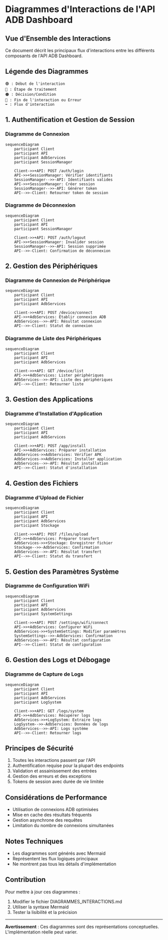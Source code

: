 # Diagrammes d'Interactions de l'API ADB Dashboard

## Vue d'Ensemble des Interactions

Ce document décrit les principaux flux d'interactions entre les différents composants de l'API ADB Dashboard.

## Légende des Diagrammes

```
🟢 : Début de l'interaction
🔵 : Étape de traitement
🟠 : Décision/Condition
🔴 : Fin de l'interaction ou Erreur
➡️ : Flux d'interaction
```

## 1. Authentification et Gestion de Session

### Diagramme de Connexion

```mermaid
sequenceDiagram
    participant Client
    participant API
    participant AdbServices
    participant SessionManager

    Client->>+API: POST /auth/login
    API->>+SessionManager: Vérifier identifiants
    SessionManager-->>-API: Identifiants valides
    API->>+SessionManager: Créer session
    SessionManager-->>-API: Générer token
    API-->>-Client: Retourner token de session
```

### Diagramme de Déconnexion

```mermaid
sequenceDiagram
    participant Client
    participant API
    participant SessionManager

    Client->>+API: POST /auth/logout
    API->>+SessionManager: Invalider session
    SessionManager-->>-API: Session supprimée
    API-->>-Client: Confirmation de déconnexion
```

## 2. Gestion des Périphériques

### Diagramme de Connexion de Périphérique

```mermaid
sequenceDiagram
    participant Client
    participant API
    participant AdbServices

    Client->>+API: POST /device/connect
    API->>+AdbServices: Établir connexion ADB
    AdbServices-->>-API: Résultat connexion
    API-->>-Client: Statut de connexion
```

### Diagramme de Liste des Périphériques

```mermaid
sequenceDiagram
    participant Client
    participant API
    participant AdbServices

    Client->>+API: GET /device/list
    API->>+AdbServices: Lister périphériques
    AdbServices-->>-API: Liste des périphériques
    API-->>-Client: Retourner liste
```

## 3. Gestion des Applications

### Diagramme d'Installation d'Application

```mermaid
sequenceDiagram
    participant Client
    participant API
    participant AdbServices

    Client->>+API: POST /app/install
    API->>+AdbServices: Préparer installation
    AdbServices->>AdbServices: Vérifier APK
    AdbServices->>AdbServices: Installer application
    AdbServices-->>-API: Résultat installation
    API-->>-Client: Statut d'installation
```

## 4. Gestion des Fichiers

### Diagramme d'Upload de Fichier

```mermaid
sequenceDiagram
    participant Client
    participant API
    participant AdbServices
    participant Stockage

    Client->>+API: POST /files/upload
    API->>+AdbServices: Préparer transfert
    AdbServices->>+Stockage: Enregistrer fichier
    Stockage-->>-AdbServices: Confirmation
    AdbServices-->>-API: Résultat transfert
    API-->>-Client: Statut du transfert
```

## 5. Gestion des Paramètres Système

### Diagramme de Configuration WiFi

```mermaid
sequenceDiagram
    participant Client
    participant API
    participant AdbServices
    participant SystemSettings

    Client->>+API: POST /settings/wifi/connect
    API->>+AdbServices: Configurer WiFi
    AdbServices->>+SystemSettings: Modifier paramètres
    SystemSettings-->>-AdbServices: Confirmation
    AdbServices-->>-API: Résultat configuration
    API-->>-Client: Statut de configuration
```

## 6. Gestion des Logs et Débogage

### Diagramme de Capture de Logs

```mermaid
sequenceDiagram
    participant Client
    participant API
    participant AdbServices
    participant LogSystem

    Client->>+API: GET /logs/system
    API->>+AdbServices: Récupérer logs
    AdbServices->>+LogSystem: Extraire logs
    LogSystem-->>-AdbServices: Données de logs
    AdbServices-->>-API: Logs système
    API-->>-Client: Retourner logs
```

## Principes de Sécurité

1. Toutes les interactions passent par l'API
2. Authentification requise pour la plupart des endpoints
3. Validation et assainissement des entrées
4. Gestion des erreurs et des exceptions
5. Tokens de session avec durée de vie limitée

## Considérations de Performance

- Utilisation de connexions ADB optimisées
- Mise en cache des résultats fréquents
- Gestion asynchrone des requêtes
- Limitation du nombre de connexions simultanées

## Notes Techniques

- Les diagrammes sont générés avec Mermaid
- Représentent les flux logiques principaux
- Ne montrent pas tous les détails d'implémentation

## Contribution

Pour mettre à jour ces diagrammes :
1. Modifier le fichier DIAGRAMMES_INTERACTIONS.md
2. Utiliser la syntaxe Mermaid
3. Tester la lisibilité et la précision

---

**Avertissement** : Ces diagrammes sont des représentations conceptuelles. L'implémentation réelle peut varier.
